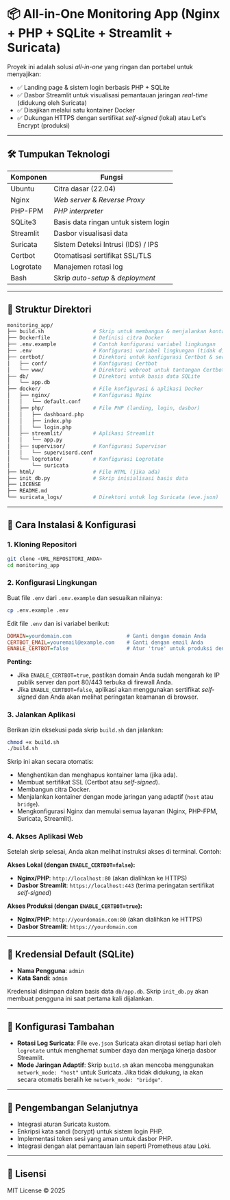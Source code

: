 # 📦 All-in-One Monitoring App (Nginx + PHP + SQLite + Streamlit + Suricata)

Proyek ini adalah solusi *all-in-one* yang ringan dan portabel untuk menyajikan:

- ✅ Landing page & sistem login berbasis PHP + SQLite
- ✅ Dasbor Streamlit untuk visualisasi pemantauan jaringan *real-time* (didukung oleh Suricata)
- ✅ Disajikan melalui satu kontainer Docker
- ✅ Dukungan HTTPS dengan sertifikat *self-signed* (lokal) atau Let's Encrypt (produksi)

---

## 🛠 Tumpukan Teknologi

| Komponen  | Fungsi                                  |
|-----------|-----------------------------------------|
| Ubuntu    | Citra dasar (22.04)                     |
| Nginx     | *Web server* & *Reverse Proxy*          |
| PHP-FPM   | *PHP interpreter*                       |
| SQLite3   | Basis data ringan untuk sistem login    |
| Streamlit | Dasbor visualisasi data                 |
| Suricata  | Sistem Deteksi Intrusi (IDS) / IPS      |
| Certbot   | Otomatisasi sertifikat SSL/TLS          |
| Logrotate | Manajemen rotasi log                    |
| Bash      | Skrip *auto-setup* & *deployment*       |

---

## 📂 Struktur Direktori

```bash
monitoring_app/
├── build.sh                # Skrip untuk membangun & menjalankan kontainer
├── Dockerfile              # Definisi citra Docker
├── .env.example            # Contoh konfigurasi variabel lingkungan
├── .env                    # Konfigurasi variabel lingkungan (tidak di-commit)
├── certbot/                # Direktori untuk konfigurasi Certbot & sertifikat SSL
│   ├── conf/               # Konfigurasi Certbot
│   └── www/                # Direktori webroot untuk tantangan Certbot
├── db/                     # Direktori untuk basis data SQLite
│   └── app.db
├── docker/                 # File konfigurasi & aplikasi Docker
│   ├── nginx/              # Konfigurasi Nginx
│   │   └── default.conf
│   ├── php/                # File PHP (landing, login, dasbor)
│   │   ├── dashboard.php
│   │   ├── index.php
│   │   └── login.php
│   ├── streamlit/          # Aplikasi Streamlit
│   │   └── app.py
│   ├── supervisor/         # Konfigurasi Supervisor
│   │   └── supervisord.conf
│   └── logrotate/          # Konfigurasi Logrotate
│       └── suricata
├── html/                   # File HTML (jika ada)
├── init_db.py              # Skrip inisialisasi basis data
├── LICENSE
├── README.md
└── suricata_logs/          # Direktori untuk log Suricata (eve.json)
```

---

## 🚀 Cara Instalasi & Konfigurasi

### 1. Kloning Repositori

```bash
git clone <URL_REPOSITORI_ANDA>
cd monitoring_app
```

### 2. Konfigurasi Lingkungan

Buat file `.env` dari `.env.example` dan sesuaikan nilainya:

```bash
cp .env.example .env
```

Edit file `.env` dan isi variabel berikut:

```ini
DOMAIN=yourdomain.com                  # Ganti dengan domain Anda
CERTBOT_EMAIL=youremail@example.com    # Ganti dengan email Anda
ENABLE_CERTBOT=false                   # Atur 'true' untuk produksi dengan Certbot, 'false' untuk lokal/self-signed
```

**Penting:**
- Jika `ENABLE_CERTBOT=true`, pastikan domain Anda sudah mengarah ke IP publik server dan port 80/443 terbuka di firewall Anda.
- Jika `ENABLE_CERTBOT=false`, aplikasi akan menggunakan sertifikat *self-signed* dan Anda akan melihat peringatan keamanan di browser.

### 3. Jalankan Aplikasi

Berikan izin eksekusi pada skrip `build.sh` dan jalankan:

```bash
chmod +x build.sh
./build.sh
```

Skrip ini akan secara otomatis:
- Menghentikan dan menghapus kontainer lama (jika ada).
- Membuat sertifikat SSL (Certbot atau *self-signed*).
- Membangun citra Docker.
- Menjalankan kontainer dengan mode jaringan yang adaptif (`host` atau `bridge`).
- Mengkonfigurasi Nginx dan memulai semua layanan (Nginx, PHP-FPM, Suricata, Streamlit).

### 4. Akses Aplikasi Web

Setelah skrip selesai, Anda akan melihat instruksi akses di terminal. Contoh:

**Akses Lokal (dengan `ENABLE_CERTBOT=false`):**
- **Nginx/PHP**: `http://localhost:80` (akan dialihkan ke HTTPS)
- **Dasbor Streamlit**: `https://localhost:443` (terima peringatan sertifikat *self-signed*)

**Akses Produksi (dengan `ENABLE_CERTBOT=true`):**
- **Nginx/PHP**: `http://yourdomain.com:80` (akan dialihkan ke HTTPS)
- **Dasbor Streamlit**: `https://yourdomain.com`

---

## 🔐 Kredensial Default (SQLite)

* **Nama Pengguna**: `admin`
* **Kata Sandi**: `admin`

Kredensial disimpan dalam basis data `db/app.db`. Skrip `init_db.py` akan membuat pengguna ini saat pertama kali dijalankan.

---

## 🔧 Konfigurasi Tambahan

- **Rotasi Log Suricata**: File `eve.json` Suricata akan dirotasi setiap hari oleh `logrotate` untuk menghemat sumber daya dan menjaga kinerja dasbor Streamlit.
- **Mode Jaringan Adaptif**: Skrip `build.sh` akan mencoba menggunakan `network_mode: "host"` untuk Suricata. Jika tidak didukung, ia akan secara otomatis beralih ke `network_mode: "bridge"`.

---

## 🧪 Pengembangan Selanjutnya

- Integrasi aturan Suricata kustom.
- Enkripsi kata sandi (bcrypt) untuk sistem login PHP.
- Implementasi token sesi yang aman untuk dasbor PHP.
- Integrasi dengan alat pemantauan lain seperti Prometheus atau Loki.

---

## 🪪 Lisensi

MIT License © 2025
